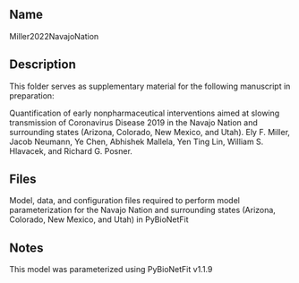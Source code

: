 ## Name
Miller2022NavajoNation

## Description
This folder serves as supplementary material for the following manuscript in preparation:

Quantification of early nonpharmaceutical interventions aimed at slowing transmission of Coronavirus Disease 2019 in the Navajo Nation and surrounding states (Arizona, Colorado, New Mexico, and Utah). Ely F. Miller, Jacob Neumann, Ye Chen, Abhishek Mallela, Yen Ting Lin, William S. Hlavacek, and Richard G. Posner.

## Files
Model, data, and configuration files required to perform model parameterization for the Navajo Nation and surrounding states (Arizona, Colorado, New Mexico, and Utah) in PyBioNetFit

## Notes

This model was parameterized using PyBioNetFit v1.1.9
